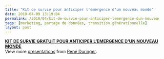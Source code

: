 ```yaml
---
title: "Kit de survie pour anticiper l'émergence d'un nouveau monde"
date: 2010-04-09 13:19:04
permalink: /2010/04/kit-de-survie-pour-anticiper-lemergence-dun-nouveau-monde.html
tags: [marketing, partage de données, transition générationnelle]
layout: post
---
```


<div id="__ss_1410458"><strong><a href="http://www.slideshare.net/duringer/kit-de-survie-gratuit-pour-anticiper-lemergence-dun-nouveau-monde" title="KIT DE SURVIE GRATUIT POUR ANTICIPER L’EMERGENCE D’UN NOUVEAU MONDE">KIT DE SURVIE GRATUIT POUR ANTICIPER L’EMERGENCE D’UN NOUVEAU MONDE</a></strong>   <div>View more <a href="http://www.slideshare.net/">presentations</a> from <a href="http://www.slideshare.net/duringer">René Duringer</a>.</div></div>
